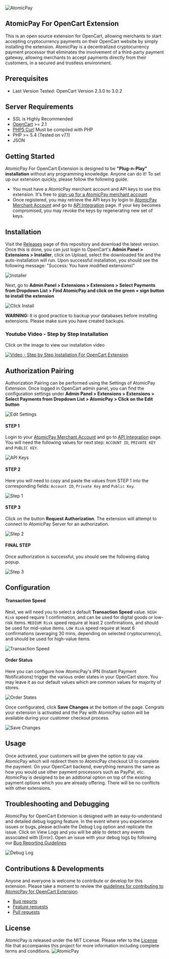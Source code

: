 ![AtomicPay](https://github.com/atomicpay/opencart-plugin/blob/master/assets/atomicpay-plugin-header.png)
## AtomicPay For OpenCart Extension
This is an open source extension for OpenCart, allowing merchants to start accepting cryptocurrency payments on their OpenCart website by simply installing the extension. AtomicPay is a decentralized cryptocurrency payment processor that eliminates the involvement of a third-party payment gateway, allowing merchants to accept payments directly from their customers, in a secured and trustless environment.

## Prerequisites
* Last Version Tested: OpenCart Version 2.3.0 to 3.0.2

## Server Requirements

* SSL is Highly Recommended
* [OpenCart](http://docs.opencart.com/en-gb/requirements/) >= 2.1
* [PHP5 Curl](http://php.net/manual/en/curl.installation.php) Must be compiled with PHP
* PHP >= 5.4 (Tested on v7.1)
* JSON

## Getting Started
AtomicPay For OpenCart Extension is designed to be **"Plug-n-Play" installation** without any programming knowledge. Anyone can do it! To set up our extension quickly, please follow the following guide.

- You must have a AtomicPay merchant account and API keys to use this extension. It's free to [sign-up for a AtomicPay merchant account](https://merchant.atomicpay.io/beta-registration)
- Once registered, you may retrieve the API keys by login to [AtomicPay Merchant Account](https://merchant.atomicpay.io/login) and go to [API Integration](https://merchant.atomicpay.io/apiIntegration) page. If your key becomes compromised, you may revoke the keys by regenerating new set of keys.

## Installation
Visit the [Releases](https://github.com/atomicpay/opencart-plugin/releases) page of this repository and download the latest version. Once this is done, you can just login to OpenCart's **Admin Panel > Extensions > Installer**, click on Upload, select the downloaded file and the auto-installation will run. Upon successful installation, you should see the following message: "Success: You have modified extensions!"

![Installer](https://github.com/atomicpay/opencart-plugin/blob/master/assets/installer.png)

Next, go to **Admin Panel > Extensions > Extensions > Select Payments from Dropdown List > Find AtomicPay and click on the green + sign button to install the extension**

![Click Install](https://github.com/atomicpay/opencart-plugin/blob/master/assets/install.png)

**WARNING:** It is good practice to backup your databases before installing extensions. Please make sure you have created backups.

### Youtube Video - Step by Step Installation
Click on the image to view our installation video

[![Video - Step by Step Installation For OpenCart Extension](https://github.com/atomicpay/opencart-plugin/blob/master/assets/video.png)](https://www.youtube.com/watch?v=davdz9Vci9o)

## Authorization Pairing
Authorization Pairing can be performed using the Settings of AtomicPay Extension.
Once logged in OpenCart admin panel, you can find the configuration settings under **Admin Panel > Extensions > Extensions > Select Payments from Dropdown List > AtomicPay > Click on the Edit button**

![Edit Settings](https://github.com/atomicpay/opencart-plugin/blob/master/assets/edit.png)

#### STEP 1
Login to your [AtomicPay Merchant Account](https://merchant.atomicpay.io/login) and go to [API Integration](https://merchant.atomicpay.io/apiIntegration) page. You will need the following values for next step: `ACCOUNT ID`, `PRIVATE KEY` and `PUBLIC KEY`.

![API Keys](https://github.com/atomicpay/opencart-plugin/blob/master/assets/getting-keys.png)

#### STEP 2
Here you will need to copy and paste the values from STEP 1 into the corresponding fields: `Account ID`, `Private Key` and `Public Key`.

![Step 1](https://github.com/atomicpay/opencart-plugin/blob/master/templates/images/step-1.png)

#### STEP 3
Click on the button **Request Authorization**. The extension will attempt to connect to AtomicPay Server for an authorization.

![Step 2](https://github.com/atomicpay/opencart-plugin/blob/master/templates/images/step-2.png)

#### FINAL STEP
Once authorization is successful, you should see the following dialog popup.

![Step 3](https://github.com/atomicpay/opencart-plugin/blob/master/templates/images/step-3.png)

## Configuration
#### Transaction Speed
Next, we will need you to select a default **Transaction Speed** value. `HIGH Risk` speed require 1 confirmation, and can be used for digital goods or low-risk items. `MEDIUM Risk` speed require at least 2 confirmations, and should be used for mid-value items. `LOW Risk` speed require at least 6 confirmations (averaging 30 mins, depending on selected cryptocurrency), and should be used for high-value items.

![Transaction Speed](https://github.com/atomicpay/opencart-plugin/blob/master/templates/images/step-4.png)

#### Order Status
Here you can configure how AtomicPay's IPN (Instant Payment Notifications) trigger the various order states in your OpenCart store. You may leave it as our default values which are common values for majority of stores.

![Order States](https://github.com/atomicpay/opencart-plugin/blob/master/templates/images/step-6.png)

Once configurated, click **Save Changes** at the bottom of the page. Congrats your extension is activated and the Pay with AtomicPay option will be available during your customer checkout process.

![Save Changes](https://github.com/atomicpay/opencart-plugin/blob/master/templates/images/step-5.png)

## Usage
Once activated, your customers will be given the option to pay via AtomicPay which will redirect them to AtomicPay checkout UI to complete the payment. On your OpenCart backend, everything remains the same as how you would use other payment processors such as PayPal, etc. AtomicPay is designed to be an addtional option on top of the existing payment options which you are already offering. There will be no conflicts with other extensions.

## Troubleshooting and Debugging
AtomicPay for OpenCart Extension is designed with an easy-to-understand and detailed debug logging feature. In the event where you experience issues or bugs, please activate the Debug Log option and replicate the issue. Click on View Logs and you will be able to detect any events associated with [Error]. Open an issue with your debug logs by following our [Bug Reporting Guidelines](CONTRIBUTING.md#bugs)

![Debug Log](https://github.com/atomicpay/opencart-plugin/blob/master/templates/images/step-7.png)

## Contributions & Developments
Anyone and everyone is welcome to contribute or develop for this extension. Please take a moment to review the [guidelines for contributing to AtomicPay for OpenCart Extension](https://github.com/atomicpay/opencart-plugin/blob/master/CONTRIBUTING.md).

- [Bug reports](CONTRIBUTING.md#bugs)
- [Feature requests](CONTRIBUTING.md#features)
- [Pull requests](CONTRIBUTING.md#pull-requests)

## License
AtomicPay is released under the MIT License. Please refer to the [License](https://github.com/atomicpay/opencart-plugin/blob/master/LICENSE) file that accompanies this project for more information including complete terms and conditions.
![AtomicPay](https://github.com/atomicpay/opencart-plugin/blob/master/assets/atomicpay-extension-header.png)
